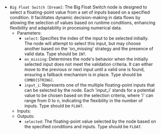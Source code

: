- `Big Float Switch [Dream]`: The Big Float Switch node is designed to select a floating-point value from a set of inputs based on a specified condition. It facilitates dynamic decision-making in data flows by allowing the selection of values based on runtime conditions, enhancing flexibility and adaptability in processing numerical data.
    - Parameters:
        - `select`: Specifies the index of the input to be selected initially. The node will attempt to select this input, but may choose another based on the 'on_missing' strategy and the presence of valid data. Type should be `INT`.
        - `on_missing`: Determines the node's behavior when the initially selected input does not meet the validation criteria. It can either move to the previous or next input until a valid one is found, ensuring a fallback mechanism is in place. Type should be `COMBO[STRING]`.
        - `input_i`: Represents one of the multiple floating-point inputs that can be selected by the node. Each 'input_i' stands for a potential value to be chosen based on the selection criteria, where 'i' can range from 0 to n, indicating the flexibility in the number of inputs. Type should be `FLOAT`.
    - Inputs:
    - Outputs:
        - `selected`: The floating-point value selected by the node based on the specified conditions and inputs. Type should be `FLOAT`.
